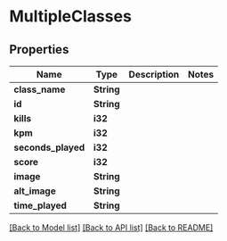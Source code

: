 # MultipleClasses

## Properties

Name | Type | Description | Notes
------------ | ------------- | ------------- | -------------
**class_name** | **String** |  | 
**id** | **String** |  | 
**kills** | **i32** |  | 
**kpm** | **i32** |  | 
**seconds_played** | **i32** |  | 
**score** | **i32** |  | 
**image** | **String** |  | 
**alt_image** | **String** |  | 
**time_played** | **String** |  | 

[[Back to Model list]](../README.md#documentation-for-models) [[Back to API list]](../README.md#documentation-for-api-endpoints) [[Back to README]](../README.md)


